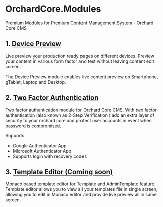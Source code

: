 # OrchardCore.Modules
Premium Modules for Premium Content Management System - Orchard Core CMS



 ## 1. [Device Preview](DevicePreview/README.md)

 
Live preview your production ready pages on different devices. Preview your content in various form factor and test without leaving content edit screen.  

The Device Preview module enables live content preview on Smartphone, gTablet, Laptop and Desktop.


 ## 2. [Two Factor Authentication](TwoFactorAuth/README.md)

Two factor authentication module for Orchard Core CMS. With two factor authentication (also known as 2-Step Verification ) add an extra layer of security to your orchard core and protect user accounts in event when password is compromised.

Supports
- Google Authenticator App
- Microsoft Authenticator App
- Supports login with recovery codes

 ## 3. [Template Editor (Coming soon) ](TemplateEditor/README.md)
Monaco based template editor for Template and AdminTemplate feature. Template editor allows you to view all your templates file in single screen, allowing you to edit in Monaco editor and provide live preview all in same screen.